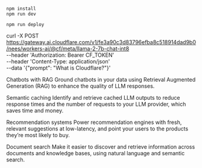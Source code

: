 ```
npm install
npm run dev
```

```
npm run deploy
```

curl -X POST https://gateway.ai.cloudflare.com/v1/fe3a90c3d83796efba8c518914dad9b0/nees/workers-ai/@cf/meta/llama-2-7b-chat-int8 \
 --header 'Authorization: Bearer CF_TOKEN' \
 --header 'Content-Type: application/json' \
 --data '{"prompt": "What is Cloudflare?"}'

Chatbots with RAG
Ground chatbots in your data using Retrieval Augmented Generation (RAG) to enhance the quality of LLM responses.

Semantic caching
Identify and retrieve cached LLM outputs to reduce response times and the number of requests to your LLM provider, which saves time and money.

Recommendation systems
Power recommendation engines with fresh, relevant suggestions at low-latency, and point your users to the products they’re most likely to buy.

Document search
Make it easier to discover and retrieve information across documents and knowledge bases, using natural language and semantic search.
